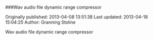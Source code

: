###Wav audio file dynamic range compressor

Originally published: 2013-04-08 13:51:38
Last updated: 2013-04-18 15:04:25
Author: Granning Stoline

Wav audio file dynamic range compressor